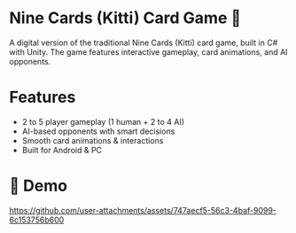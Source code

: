 # Nine Cards (Kitti) Card Game 🎴

A digital version of the traditional Nine Cards (Kitti) card game, built in C# with Unity.
The game features interactive gameplay, card animations, and AI opponents.

# Features

- 2 to 5 player gameplay (1 human + 2 to 4 AI)
- AI-based opponents with smart decisions
- Smooth card animations & interactions
- Built for Android & PC

# 🎥 Demo

https://github.com/user-attachments/assets/747aecf5-56c3-4baf-9099-6c153756b600

